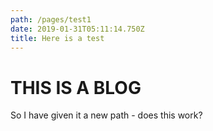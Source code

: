 ```yaml
---
path: /pages/test1
date: 2019-01-31T05:11:14.750Z
title: Here is a test
---
```


# THIS IS A BLOG

So I have given it a new path - does this work?
